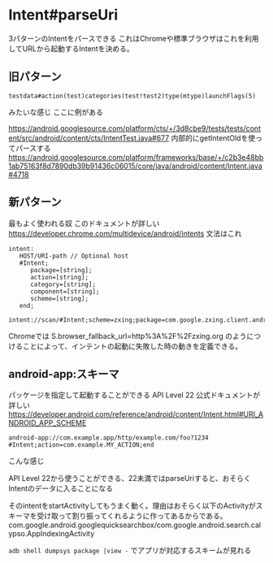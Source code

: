 # Intent#parseUri
3パターンのIntentをパースできる
これはChromeや標準ブラウザはこれを利用してURLから起動するIntentを決める。

## 旧パターン

```
testdata#action(test)categories(test!test2)type(mtype)launchFlags(5)
```

みたいな感じ
ここに例がある

https://android.googlesource.com/platform/cts/+/3d8cbe9/tests/tests/content/src/android/content/cts/IntentTest.java#677
内部的にgetIntentOldを使ってパースする
https://android.googlesource.com/platform/frameworks/base/+/c2b3e48bb1ab75163f8d7890db39b91436c06015/core/java/android/content/Intent.java#4718

## 新パターン
最もよく使われる奴
このドキュメントが詳しい
https://developer.chrome.com/multidevice/android/intents
文法はこれ

```
intent:
   HOST/URI-path // Optional host 
   #Intent; 
      package=[string]; 
      action=[string]; 
      category=[string]; 
      component=[string]; 
      scheme=[string]; 
   end; 
```


```
intent://scan/#Intent;scheme=zxing;package=com.google.zxing.client.android;end
```

Chromeでは
S.browser_fallback_url=http%3A%2F%2Fzxing.org
のようにつけることによって、インテントの起動に失敗した時の動きを定義できる。

## android-app:スキーマ
パッケージを指定して起動することができる
API Level 22
公式ドキュメントが詳しい
https://developer.android.com/reference/android/content/Intent.html#URI_ANDROID_APP_SCHEME

```
android-app://com.example.app/http/example.com/foo?1234
#Intent;action=com.example.MY_ACTION;end
```

こんな感じ

API Level 22から使うことができる、22未満ではparseUriすると、おそらくIntentのデータに入ることになる

そのintentをstartActivityしてもうまく動く。理由はおそらく以下のActivityがスキーマを受け取って割り振ってくれるように作ってあるからである。
com.google.android.googlequicksearchbox/com.google.android.search.calypso.AppIndexingActivity


`adb shell dumpsys package |view -`
でアプリが対応するスキームが見れる